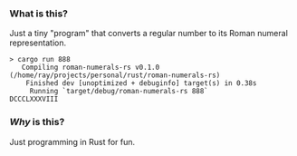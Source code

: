### What is this?

Just a tiny "program" that converts a regular number to its Roman numeral representation.

```
> cargo run 888
   Compiling roman-numerals-rs v0.1.0 (/home/ray/projects/personal/rust/roman-numerals-rs)
    Finished dev [unoptimized + debuginfo] target(s) in 0.38s
     Running `target/debug/roman-numerals-rs 888`
DCCCLXXXVIII
```

### _Why_ is this?

Just programming in Rust for fun.

